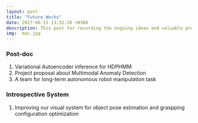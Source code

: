 ```yaml
---
layout: post
title: "Future Works"
date: 2017-06-15 13:32:20 +0300
description: This post for recording the ongoing ideas and valuable project in the future in my personal perspective)
img:  mac.jpg
---
```

### Post-doc
1. Variational Autoencoder inference for HDPHMM
2. Project proposal about Multimodal Anomaly Detection
3. A team for long-term autonomous robot manipulation task
### Introspective System
1. Improving our visual system for object pose estimation and graspping configuration optimization 

